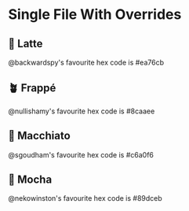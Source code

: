 # Single File With Overrides

## 🌻 Latte

@backwardspy's favourite hex code is #ea76cb

## 🪴 Frappé

@nullishamy's favourite hex code is #8caaee

## 🌺 Macchiato

@sgoudham's favourite hex code is #c6a0f6

## 🌿 Mocha

@nekowinston's favourite hex code is #89dceb
